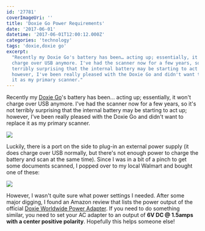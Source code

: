 ```yaml
---
id: '27781'
coverImageUri: ''
title: 'Doxie Go Power Requirements'
date: '2017-06-01'
datetime: '2017-06-01T12:00:12.000Z'
categories: 'technology'
tags: 'doxie,doxie go'
excerpt:
  "Recently my Doxie Go's battery has been… acting up; essentially, it won't
  charge over USB anymore. I've had the scanner now for a few years, so it's not
  terribly surprising that the internal battery may be starting to act up;
  however, I've been really pleased with the Doxie Go and didn't want to replace
  it as my primary scanner."
---
```


Recently my [Doxie Go](http://www.getdoxie.com/product/doxie-go/)'s battery has
been… acting up; essentially, it won't charge over USB anymore. I've had the
scanner now for a few years, so it's not terribly surprising that the internal
battery may be starting to act up; however, I've been really pleased with the
Doxie Go and didn't want to replace it as my primary scanner.

[![](http://assets.brandonmartinez.com/brandonmartinez/2017/06/home-scanner.png)](http://assets.brandonmartinez.com/brandonmartinez/2017/06/home-scanner.png)

Luckily, there is a port on the side to plug-in an external power supply (it
does charge over USB normally, but there's not enough power to charge the
battery and scan at the same time). Since I was in a bit of a pinch to get some
documents scanned, I popped over to my local Walmart and bought one of these:

[![](http://assets.brandonmartinez.com/brandonmartinez/2017/06/IMG_5255-e1496982398603-1200x1600.jpg)](http://assets.brandonmartinez.com/brandonmartinez/2017/06/IMG_5255-e1496982398603.jpg)

However, I wasn't quite sure what power settings I needed. After some major
digging, I found an Amazon review that lists the power output of the official
[Doxie Worldwide Power Adapter](http://help.getdoxie.com/doxiego/faq/scanner/chargeandscan/).
If you need to do something similar, you need to set your AC adapter to an
output of **6V DC @ 1.5amps with a center positive polarity**. Hopefully this
helps someone else!
